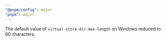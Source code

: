 ```yaml
---
"@pnpm/config": major
"pnpm": major
---
```


The default value of `virtual-store-dir-max-length` on Windows reduced to 60 characters.
